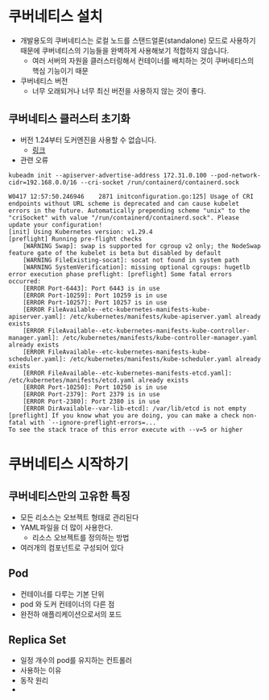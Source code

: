 # 쿠버네티스 설치
- 개발용도의 쿠버네티스는 로컬 노드를 스탠드얼론(standalone) 모드로 사용하기 때문에 쿠버네티스의 기능들을 완벽하게 사용해보기 적합하지 않습니다.
	- 여러 서버의 자원을 클러스터링해서 컨테이너를 배치하는 것이 쿠버네티스의 핵심 기능이기 때문
- 쿠버네티스 버전
	- 너무 오래되거나 너무 최신 버전을 사용하지 않는 것이 좋다.

## 쿠버네티스 클러스터 초기화
- 버전 1.24부터 도커엔진을 사용할 수 없습니다.
	- [링크](https://blog.hyojun.me/5)
- 관련 오류
```
kubeadm init --apiserver-advertise-address 172.31.0.100 --pod-network-cidr=192.168.0.0/16 --cri-socket /run/containerd/containerd.sock

W0417 12:57:50.246946    2871 initconfiguration.go:125] Usage of CRI endpoints without URL scheme is deprecated and can cause kubelet errors in the future. Automatically prepending scheme "unix" to the "criSocket" with value "/run/containerd/containerd.sock". Please update your configuration!
[init] Using Kubernetes version: v1.29.4
[preflight] Running pre-flight checks
	[WARNING Swap]: swap is supported for cgroup v2 only; the NodeSwap feature gate of the kubelet is beta but disabled by default
	[WARNING FileExisting-socat]: socat not found in system path
	[WARNING SystemVerification]: missing optional cgroups: hugetlb
error execution phase preflight: [preflight] Some fatal errors occurred:
	[ERROR Port-6443]: Port 6443 is in use
	[ERROR Port-10259]: Port 10259 is in use
	[ERROR Port-10257]: Port 10257 is in use
	[ERROR FileAvailable--etc-kubernetes-manifests-kube-apiserver.yaml]: /etc/kubernetes/manifests/kube-apiserver.yaml already exists
	[ERROR FileAvailable--etc-kubernetes-manifests-kube-controller-manager.yaml]: /etc/kubernetes/manifests/kube-controller-manager.yaml already exists
	[ERROR FileAvailable--etc-kubernetes-manifests-kube-scheduler.yaml]: /etc/kubernetes/manifests/kube-scheduler.yaml already exists
	[ERROR FileAvailable--etc-kubernetes-manifests-etcd.yaml]: /etc/kubernetes/manifests/etcd.yaml already exists
	[ERROR Port-10250]: Port 10250 is in use
	[ERROR Port-2379]: Port 2379 is in use
	[ERROR Port-2380]: Port 2380 is in use
	[ERROR DirAvailable--var-lib-etcd]: /var/lib/etcd is not empty
[preflight] If you know what you are doing, you can make a check non-fatal with `--ignore-preflight-errors=...`
To see the stack trace of this error execute with --v=5 or higher
```

# 쿠버네티스 시작하기
## 쿠버네티스만의 고유한 특징
- 모든 리소스는 오브젝트 형태로 관리된다
- YAML파일을 더 많이 사용한다.
	- 리소스 오브젝트를 정의하는 방법
- 여러개의 컴포넌트로 구성되어 있다

## Pod
- 컨테이너를 다루는 기본 단위
- pod 와 도커 컨테이너의 다른 점
- 완전하 애플리케이션으로서의 포드

## Replica Set
- 일정 개수의 pod를 유지하는 컨트롤러
- 사용하는 이유
- 동작 원리
- 